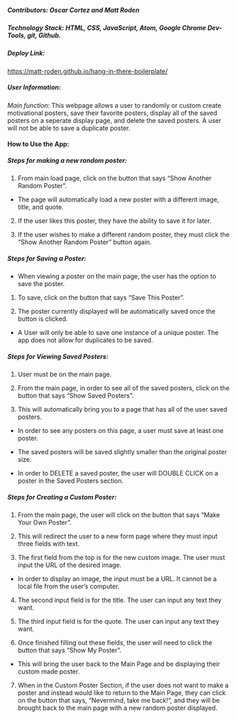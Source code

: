 ##### Contributors: Oscar Cortez and Matt Roden


##### Technology Stack: HTML, CSS, JavaScript, Atom, Google Chrome Dev-Tools, git, Github.
##### Deploy Link:
 https://matt-roden.github.io/hang-in-there-boilerplate/

##### User Information:

_Main function_: This webpage allows a user to randomly or custom create motivational posters, save their favorite posters, display all of the saved posters on a seperate display page, and delete the saved posters.
A user will not be able to save a duplicate poster.

#### How to Use the App:

##### Steps for making a new random poster:

1. From main load page, click on the button that says “Show Another Random Poster”.

- The page will automatically load a new poster with a different image, title, and quote.

2. If the user likes this poster, they have the ability to save it for later.

3. If the user wishes to make a different random poster, they must click the “Show Another Random Poster” button again.

##### Steps for Saving a Poster:

- When viewing a poster on the main page, the user has the option to save the poster.

1. To save, click on the button that says “Save This Poster”.

2. The poster currently displayed will be automatically saved once the button is clicked.

- A User will only be able to save one instance of a unique poster. The app does not allow for duplicates to be saved.

##### Steps for Viewing Saved Posters:

1. User must be on the main page.

2. From the main page, in order to see all of the saved posters, click on the button that says “Show Saved Posters”.

3. This will automatically bring you to a page that has all of the user saved posters.

- In order to see any posters on this page, a user must save at least one poster.

- The saved posters will be saved slightly smaller than the original poster size.

- In order to DELETE a saved poster, the user will DOUBLE CLICK on a poster in the Saved Posters section.

##### Steps for Creating a Custom Poster:

1. From the main page, the user will click on the button that says “Make Your Own Poster”.

2. This will redirect the user to a new form page where they must input three fields with text.

3. The first field from the top is for the new custom image. The user must input the URL of the desired image.

- In order to display an image, the input must be a URL. It cannot be a local file from the user’s computer.

4. The second input field is for the title. The user can input any text they want.

5. The third input field is for the quote. The user can input any text they want.

6. Once finished filling out these fields, the user will need to click the button that says “Show My Poster”.

- This will bring the user back to the Main Page and be displaying their custom made poster.

7. When in the Custom Poster Section, if the user does not want to make a poster and instead would like to return to the Main Page, they can click on the button that says, “Nevermind, take me back!”, and they will be brought back to the main page with a new random poster displayed.

